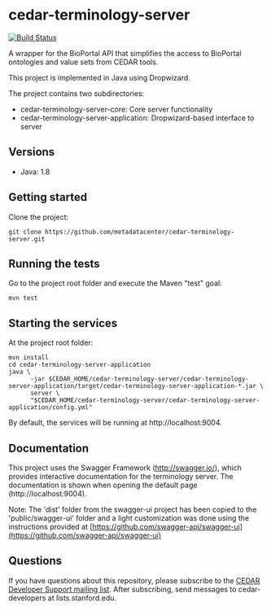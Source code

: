# cedar-terminology-server

[![Build Status](https://travis-ci.com/metadatacenter/cedar-terminology-server.svg?branch=master)](https://travis-ci.com/metadatacenter/cedar-terminology-server)

A wrapper for the BioPortal API that simplifies the access to BioPortal ontologies and value sets from CEDAR tools.

This project is implemented in Java using Dropwizard.

The project contains two subdirectories:

- cedar-terminology-server-core: Core server functionality
- cedar-terminology-server-application: Dropwizard-based interface to server

## Versions

* Java: 1.8

## Getting started

Clone the project:

    git clone https://github.com/metadatacenter/cedar-terminology-server.git

## Running the tests

Go to the project root folder and execute the Maven "test" goal:

    mvn test

## Starting the services

At the project root folder:

    mvn install
    cd cedar-terminology-server-application
    java \
          -jar $CEDAR_HOME/cedar-terminology-server/cedar-terminology-server-application/target/cedar-terminology-server-application-*.jar \
          server \
          "$CEDAR_HOME/cedar-terminology-server/cedar-terminology-server-application/config.yml"

By default, the services will be running at http://localhost:9004.

## Documentation

This project uses the Swagger Framework (http://swagger.io/), which provides interactive documentation for the terminology server. The documentation is shown when opening the default page (http://localhost:9004).

Note: The 'dist' folder from the swagger-ui project has been copied to the 'public/swagger-ui' folder and a light customization was done using the instructions provided at [https://github.com/swagger-api/swagger-ui](https://github.com/swagger-api/swagger-ui)

## Questions

If you have questions about this repository, please subscribe to the [CEDAR Developer Support
mailing list](https://mailman.stanford.edu/mailman/listinfo/cedar-developers).
After subscribing, send messages to cedar-developers at lists.stanford.edu.


